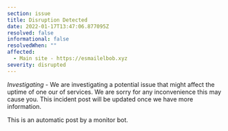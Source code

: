 ```yaml
---
section: issue
title: Disruption Detected
date: 2022-01-17T13:47:06.877095Z
resolved: false
informational: false
resolvedWhen: ""
affected:
  - Main site - https://esmailelbob.xyz
severity: disrupted
---
```

*Investigating* - We are investigating a potential issue that might affect the uptime of one our of services. We are sorry for any inconvenience this may cause you. This incident post will be updated once we have more information.

This is an automatic post by a monitor bot.
        